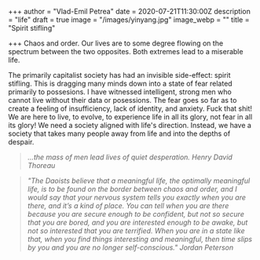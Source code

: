 +++
author = "Vlad-Emil Petrea"
date = 2020-07-21T11:30:00Z
description = "life"
draft = true
image = "/images/yinyang.jpg"
image_webp = ""
title = "Spirit stifling"

+++
Chaos and order. Our lives are to some degree flowing on the spectrum between the two opposites. Both extremes lead to a miserable life.

The primarily capitalist society has had an invisible side-effect: spirit stifling. This is dragging many minds down into a state of fear related primarily to possesions. I have witnessed intelligent, strong men who cannot live without their data or posessions. The fear goes so far as to create a feeling of insufficiency, lack of identity, and anxiety. Fuck that shit! We are here to live, to evolve, to experience life in all its glory, not fear in all its glory! We need a society aligned with life's direction. Instead, we have a society that takes many people away from life and into the depths of despair.

> _...the mass of men lead lives of quiet desperation. Henry David Thoreau_

> _"The Daoists believe that a meaningful life, the optimally meaningful life, is to be found on the border between chaos and order, and I would say that your nervous system tells you exactly when you are there, and it’s a kind of place. You can tell when you are there because you are secure enough to be confident, but not so secure that you are bored, and you are interested enough to be awake, but not so interested that you are terrified. When you are in a state like that, when you find things interesting and meaningful, then time slips by you and you are no longer self-conscious." Jordan Peterson_
